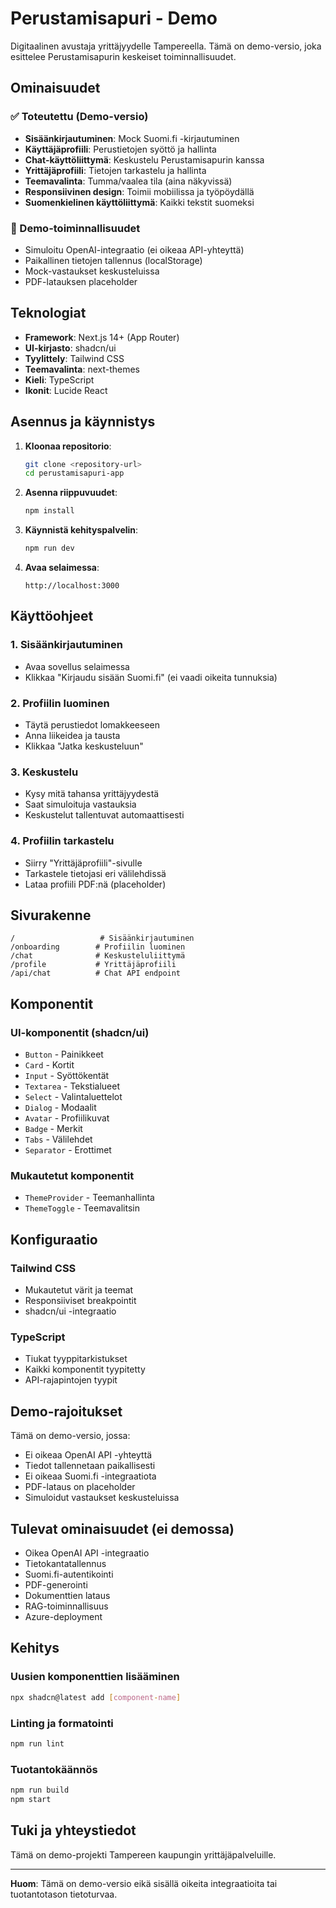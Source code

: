 # Perustamisapuri - Demo

Digitaalinen avustaja yrittäjyydelle Tampereella. Tämä on demo-versio, joka esittelee Perustamisapurin keskeiset toiminnallisuudet.

## Ominaisuudet

### ✅ Toteutettu (Demo-versio)
- **Sisäänkirjautuminen**: Mock Suomi.fi -kirjautuminen
- **Käyttäjäprofiili**: Perustietojen syöttö ja hallinta
- **Chat-käyttöliittymä**: Keskustelu Perustamisapurin kanssa
- **Yrittäjäprofiili**: Tietojen tarkastelu ja hallinta
- **Teemavalinta**: Tumma/vaalea tila (aina näkyvissä)
- **Responsiivinen design**: Toimii mobiilissa ja työpöydällä
- **Suomenkielinen käyttöliittymä**: Kaikki tekstit suomeksi

### 🔄 Demo-toiminnallisuudet
- Simuloitu OpenAI-integraatio (ei oikeaa API-yhteyttä)
- Paikallinen tietojen tallennus (localStorage)
- Mock-vastaukset keskusteluissa
- PDF-latauksen placeholder

## Teknologiat

- **Framework**: Next.js 14+ (App Router)
- **UI-kirjasto**: shadcn/ui
- **Tyylittely**: Tailwind CSS
- **Teemavalinta**: next-themes
- **Kieli**: TypeScript
- **Ikonit**: Lucide React

## Asennus ja käynnistys

1. **Kloonaa repositorio**:
   ```bash
   git clone <repository-url>
   cd perustamisapuri-app
   ```

2. **Asenna riippuvuudet**:
   ```bash
   npm install
   ```

3. **Käynnistä kehityspalvelin**:
   ```bash
   npm run dev
   ```

4. **Avaa selaimessa**:
   ```
   http://localhost:3000
   ```

## Käyttöohjeet

### 1. Sisäänkirjautuminen
- Avaa sovellus selaimessa
- Klikkaa "Kirjaudu sisään Suomi.fi" (ei vaadi oikeita tunnuksia)

### 2. Profiilin luominen
- Täytä perustiedot lomakkeeseen
- Anna liikeidea ja tausta
- Klikkaa "Jatka keskusteluun"

### 3. Keskustelu
- Kysy mitä tahansa yrittäjyydestä
- Saat simuloituja vastauksia
- Keskustelut tallentuvat automaattisesti

### 4. Profiilin tarkastelu
- Siirry "Yrittäjäprofiili"-sivulle
- Tarkastele tietojasi eri välilehdissä
- Lataa profiili PDF:nä (placeholder)

## Sivurakenne

```
/                   # Sisäänkirjautuminen
/onboarding        # Profiilin luominen
/chat              # Keskusteluliittymä
/profile           # Yrittäjäprofiili
/api/chat          # Chat API endpoint
```

## Komponentit

### UI-komponentit (shadcn/ui)
- `Button` - Painikkeet
- `Card` - Kortit
- `Input` - Syöttökentät
- `Textarea` - Tekstialueet
- `Select` - Valintaluettelot
- `Dialog` - Modaalit
- `Avatar` - Profiilikuvat
- `Badge` - Merkit
- `Tabs` - Välilehdet
- `Separator` - Erottimet

### Mukautetut komponentit
- `ThemeProvider` - Teemanhallinta
- `ThemeToggle` - Teemavalitsin

## Konfiguraatio

### Tailwind CSS
- Mukautetut värit ja teemat
- Responsiiviset breakpointit
- shadcn/ui -integraatio

### TypeScript
- Tiukat tyyppitarkistukset
- Kaikki komponentit tyypitetty
- API-rajapintojen tyypit

## Demo-rajoitukset

Tämä on demo-versio, jossa:
- Ei oikeaa OpenAI API -yhteyttä
- Tiedot tallennetaan paikallisesti
- Ei oikeaa Suomi.fi -integraatiota
- PDF-lataus on placeholder
- Simuloidut vastaukset keskusteluissa

## Tulevat ominaisuudet (ei demossa)

- Oikea OpenAI API -integraatio
- Tietokantatallennus
- Suomi.fi-autentikointi
- PDF-generointi
- Dokumenttien lataus
- RAG-toiminnallisuus
- Azure-deployment

## Kehitys

### Uusien komponenttien lisääminen
```bash
npx shadcn@latest add [component-name]
```

### Linting ja formatointi
```bash
npm run lint
```

### Tuotantokäännös
```bash
npm run build
npm start
```

## Tuki ja yhteystiedot

Tämä on demo-projekti Tampereen kaupungin yrittäjäpalveluille.

---

**Huom**: Tämä on demo-versio eikä sisällä oikeita integraatioita tai tuotantotason tietoturvaa.